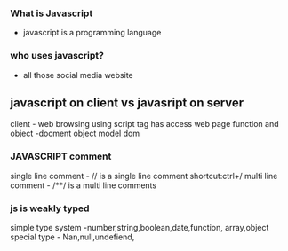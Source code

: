 ### What is Javascript

- javascript is a programming language


### who uses javascript?

- all those social media website 

## javascript on client vs javasript on server

client - web browsing using script tag 
        has access web page function and object -docment object model dom


### JAVASCRIPT comment

single line comment - // is a single line comment  shortcut:ctrl+/
multi line comment - /**/ is a multi line comments

### js is weakly typed

simple type system -number,string,boolean,date,function, array,object
special type - Nan,null,undefiend,